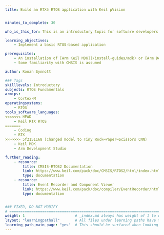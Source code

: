 ```yaml
---
title: Build an RTX5 RTOS application with Keil μVision


minutes_to_complete: 30

who_is_this_for: This is an introductory topic for software developers new to RTOS development.

learning_objectives: 
    - Implement a basic RTOS-based application

prerequisites:
    - An installation of [Arm Keil MDK](/install-guides/mdk) or [Arm Development Studio](/install-guides/armds) (MDK recommended)
    - Some familiarity with CMSIS is assumed

author: Ronan Synnott

### Tags
skilllevels: Introductory
subjects: RTOS Fundamentals
armips:
    - Cortex-M
operatingsystems:
    - RTOS
tools_software_languages:
<<<<<<< HEAD
    - Keil RTX RTOS
=======
    - Coding
    - RTX
>>>>>>> 5f2151168 (Changed model to Tiny Rock–Paper–Scissors CNN)
    - Keil MDK
    - Arm Development Studio

further_reading:
    - resource:
        title: CMSIS-RTOS2 Documentation
        link: https://www.keil.com/pack/doc/CMSIS/RTOS2/html/index.html
        type: documentation
    - resource:
        title: Event Recorder and Component Viewer
        link: https://www.keil.com/pack/doc/compiler/EventRecorder/html/index.html
        type: documentation


### FIXED, DO NOT MODIFY
# ================================================================================
weight: 1                       # _index.md always has weight of 1 to order correctly
layout: "learningpathall"       # All files under learning paths have this same wrapper
learning_path_main_page: "yes"  # This should be surfaced when looking for related content. Only set for _index.md of learning path content.
---
```


